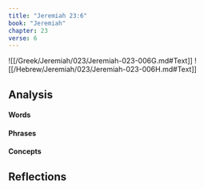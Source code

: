 ```yaml
---
title: "Jeremiah 23:6"
book: "Jeremiah"
chapter: 23
verse: 6
---
```

![[/Greek/Jeremiah/023/Jeremiah-023-006G.md#Text]]
![[/Hebrew/Jeremiah/023/Jeremiah-023-006H.md#Text]]

## Analysis

#### Words

#### Phrases

#### Concepts

## Reflections
